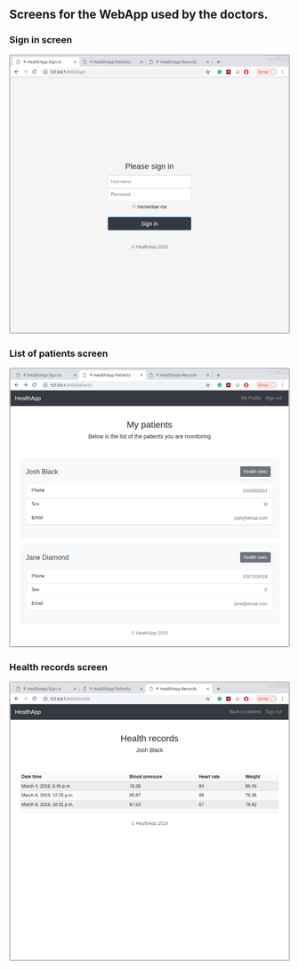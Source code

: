 ## Screens for the WebApp used by the doctors.

### Sign in screen
![](https://github.com/ece651-winter2019/ece651-group-project/blob/web-app-htmls/Frontend/screen-images/sign-in-screen.png)

### List of patients screen
![](https://github.com/ece651-winter2019/ece651-group-project/blob/web-app-htmls/Frontend/screen-images/patients-screen.png)

### Health records screen
![](https://github.com/ece651-winter2019/ece651-group-project/blob/web-app-htmls/Frontend/screen-images/records-screen.png)
